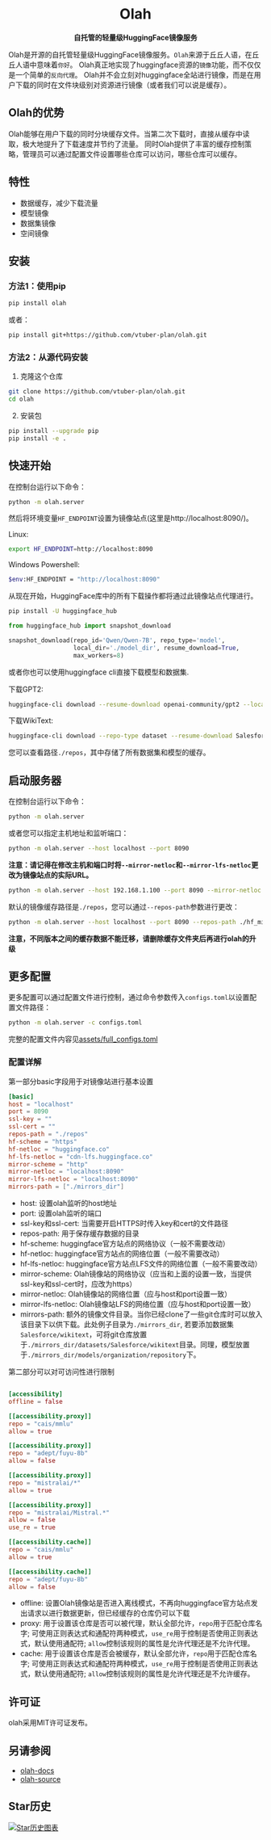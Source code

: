 <h1 align="center">Olah</h1>


<p align="center">
<b>自托管的轻量级HuggingFace镜像服务</b>

Olah是开源的自托管轻量级HuggingFace镜像服务。`Olah`来源于丘丘人语，在丘丘人语中意味着`你好`。
Olah真正地实现了huggingface资源的`镜像`功能，而不仅仅是一个简单的`反向代理`。
Olah并不会立刻对huggingface全站进行镜像，而是在用户下载的同时在文件块级别对资源进行镜像（或者我们可以说是缓存）。

## Olah的优势
Olah能够在用户下载的同时分块缓存文件。当第二次下载时，直接从缓存中读取，极大地提升了下载速度并节约了流量。
同时Olah提供了丰富的缓存控制策略，管理员可以通过配置文件设置哪些仓库可以访问，哪些仓库可以缓存。

## 特性
* 数据缓存，减少下载流量
* 模型镜像
* 数据集镜像
* 空间镜像

## 安装

### 方法1：使用pip

```bash
pip install olah
```

或者：

```bash
pip install git+https://github.com/vtuber-plan/olah.git
```

### 方法2：从源代码安装

1. 克隆这个仓库
```bash
git clone https://github.com/vtuber-plan/olah.git
cd olah
```

2. 安装包
```bash
pip install --upgrade pip
pip install -e .
```

## 快速开始
在控制台运行以下命令：
```bash
python -m olah.server
```

然后将环境变量`HF_ENDPOINT`设置为镜像站点(这里是http://localhost:8090/)。

Linux: 
```bash
export HF_ENDPOINT=http://localhost:8090
```

Windows Powershell:
```bash
$env:HF_ENDPOINT = "http://localhost:8090"
```

从现在开始，HuggingFace库中的所有下载操作都将通过此镜像站点代理进行。
```bash
pip install -U huggingface_hub
```

```python
from huggingface_hub import snapshot_download

snapshot_download(repo_id='Qwen/Qwen-7B', repo_type='model',
                  local_dir='./model_dir', resume_download=True,
                  max_workers=8)

```

或者你也可以使用huggingface cli直接下载模型和数据集.

下载GPT2:
```bash
huggingface-cli download --resume-download openai-community/gpt2 --local-dir gpt2
```

下载WikiText:
```bash
huggingface-cli download --repo-type dataset --resume-download Salesforce/wikitext --local-dir wikitext
```

您可以查看路径`./repos`，其中存储了所有数据集和模型的缓存。

## 启动服务器
在控制台运行以下命令：
```bash
python -m olah.server
```

或者您可以指定主机地址和监听端口：
```bash
python -m olah.server --host localhost --port 8090
```
**注意：请记得在修改主机和端口时将`--mirror-netloc`和`--mirror-lfs-netloc`更改为镜像站点的实际URL。**

```bash
python -m olah.server --host 192.168.1.100 --port 8090 --mirror-netloc 192.168.1.100:8090
```

默认的镜像缓存路径是`./repos`，您可以通过`--repos-path`参数进行更改：
```bash
python -m olah.server --host localhost --port 8090 --repos-path ./hf_mirrors
```

**注意，不同版本之间的缓存数据不能迁移，请删除缓存文件夹后再进行olah的升级**

## 更多配置

更多配置可以通过配置文件进行控制，通过命令参数传入`configs.toml`以设置配置文件路径：
```bash
python -m olah.server -c configs.toml
```

完整的配置文件内容见[assets/full_configs.toml](https://github.com/vtuber-plan/olah/blob/main/assets/full_configs.toml)

### 配置详解
第一部分basic字段用于对镜像站进行基本设置
```toml
[basic]
host = "localhost"
port = 8090
ssl-key = ""
ssl-cert = ""
repos-path = "./repos"
hf-scheme = "https"
hf-netloc = "huggingface.co"
hf-lfs-netloc = "cdn-lfs.huggingface.co"
mirror-scheme = "http"
mirror-netloc = "localhost:8090"
mirror-lfs-netloc = "localhost:8090"
mirrors-path = ["./mirrors_dir"]
```

- host: 设置olah监听的host地址
- port: 设置olah监听的端口
- ssl-key和ssl-cert: 当需要开启HTTPS时传入key和cert的文件路径
- repos-path: 用于保存缓存数据的目录
- hf-scheme: huggingface官方站点的网络协议（一般不需要改动）
- hf-netloc: huggingface官方站点的网络位置（一般不需要改动）
- hf-lfs-netloc: huggingface官方站点LFS文件的网络位置（一般不需要改动）
- mirror-scheme: Olah镜像站的网络协议（应当和上面的设置一致，当提供ssl-key和ssl-cert时，应改为https）
- mirror-netloc: Olah镜像站的网络位置（应与host和port设置一致）
- mirror-lfs-netloc: Olah镜像站LFS的网络位置（应与host和port设置一致）
- mirrors-path: 额外的镜像文件目录。当你已经clone了一些git仓库时可以放入该目录下以供下载。此处例子目录为`./mirrors_dir`, 若要添加数据集`Salesforce/wikitext`，可将git仓库放置于`./mirrors_dir/datasets/Salesforce/wikitext`目录。同理，模型放置于`./mirrors_dir/models/organization/repository`下。


第二部分可以对可访问性进行限制
```toml

[accessibility]
offline = false

[[accessibility.proxy]]
repo = "cais/mmlu"
allow = true

[[accessibility.proxy]]
repo = "adept/fuyu-8b"
allow = false

[[accessibility.proxy]]
repo = "mistralai/*"
allow = true

[[accessibility.proxy]]
repo = "mistralai/Mistral.*"
allow = false
use_re = true

[[accessibility.cache]]
repo = "cais/mmlu"
allow = true

[[accessibility.cache]]
repo = "adept/fuyu-8b"
allow = false
```
- offline: 设置Olah镜像站是否进入离线模式，不再向huggingface官方站点发出请求以进行数据更新，但已经缓存的仓库仍可以下载
- proxy: 用于设置该仓库是否可以被代理，默认全部允许，`repo`用于匹配仓库名字; 可使用正则表达式和通配符两种模式，`use_re`用于控制是否使用正则表达式，默认使用通配符; `allow`控制该规则的属性是允许代理还是不允许代理。
- cache: 用于设置该仓库是否会被缓存，默认全部允许，`repo`用于匹配仓库名字; 可使用正则表达式和通配符两种模式，`use_re`用于控制是否使用正则表达式，默认使用通配符; `allow`控制该规则的属性是允许代理还是不允许缓存。

## 许可证

olah采用MIT许可证发布。

## 另请参阅

- [olah-docs](https://github.com/vtuber-plan/olah/tree/main/docs)
- [olah-source](https://github.com/vtuber-plan/olah)

## Star历史

[![Star历史图表]()](https://star-history.com/#vtuber-plan/olah&Date)